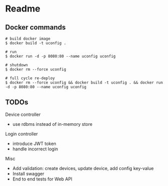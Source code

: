 # Readme

## Docker commands

```
# build docker image
$ docker build -t uconfig .

# run
$ docker run -d -p 8080:80 --name uconfig uconfig

# shutdown
$ docker rm --force uconfig

# full cycle re-deploy
$ docker rm --force uconfig && docker build -t uconfig . && docker run -d -p 8080:80 --name uconfig uconfig
```

## TODOs

Device controller
- use rdbms instead of in-memory store

Login controller
- introduce JWT token
- handle incorrect login

Misc
- Add validation: create devices, update device, add config key-value
- Install swagger
- End to end tests for Web API

